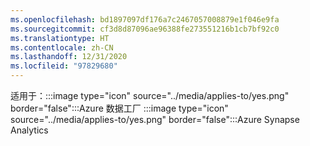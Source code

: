 ```yaml
---
ms.openlocfilehash: bd1897097df176a7c2467057008879e1f046e9fa
ms.sourcegitcommit: cf3d8d87096ae96388fe273551216b1cb7bf92c0
ms.translationtype: HT
ms.contentlocale: zh-CN
ms.lasthandoff: 12/31/2020
ms.locfileid: "97829680"
---
```

<Token>适用于：:::image type="icon" source="../media/applies-to/yes.png" border="false":::Azure 数据工厂 :::image type="icon" source="../media/applies-to/yes.png" border="false":::Azure Synapse Analytics </Token> 

